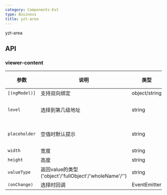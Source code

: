 ```yaml
---
category: Components-Ext
type: Business
title: yzt-area
---
```


yzt-area

## API

### viewer-content

| 参数 | 说明 | 类型 | 默认值 |
| --- | --- | --- | --- |
| `[(ngModel)]` | 支持双向绑定 | object/string | - |
| `level` | 选择到第几级地址 | string | 3(默认到区) |
| `placeholder` | 空值时默认提示 | string | '请选择' |
| `width` | 宽度 | string | - |
| `height` | 高度 | string | - |
| `valueType` | 返回value的类型('object'/'fullObject'/'wholeName'/'') | string | - |
| `(onChange)` | 选择时回调 | EventEmitter | - |
